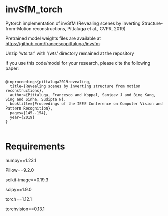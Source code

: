 # invSfM_torch
Pytorch implementation of invSfM (Revealing scenes by inverting Structure-from-Motion reconstructions, Pittaluga et al., CVPR, 2019)

Pretrained model weights files are available at https://github.com/francescopittaluga/invsfm

Unzip 'wts.tar' with '/wts' directory remained at the repository

If you use this code/model for your research, please cite the following paper:
<pre>
<code>
@inproceedings{pittaluga2019revealing,
  title={Revealing scenes by inverting structure from motion reconstructions},
  author={Pittaluga, Francesco and Koppal, Sanjeev J and Bing Kang, Sing and Sinha, Sudipta N},
  booktitle={Proceedings of the IEEE Conference on Computer Vision and Pattern Recognition},
  pages={145--154},
  year={2019}
}
</code>
</pre>

# Requirements
numpy==1.23.1

Pillow==9.2.0

scikit-image==0.19.3

scipy==1.9.0

torch==1.12.1

torchvision==0.13.1
